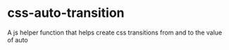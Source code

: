 # css-auto-transition
A js helper function that helps create css transitions from and to the value of auto

